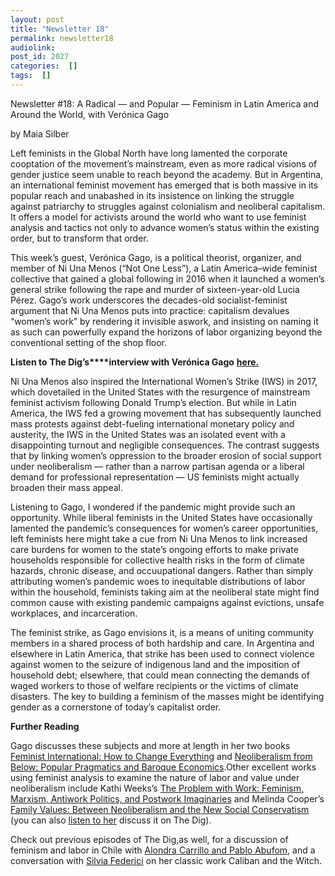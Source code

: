 ```yaml
---
layout: post
title: "Newsletter 18"
permalink: newsletter18
audiolink: 
post_id: 2027
categories:  []
tags:  []
---
```


Newsletter #18: A Radical — and Popular — Feminism in Latin America and Around the World, with Verónica Gago

by Maia Silber

Left feminists in the Global North have long lamented the corporate cooptation of the movement’s mainstream, even as more radical visions of gender justice seem unable to reach beyond the academy. But in Argentina, an international feminist movement has emerged that is both massive in its popular reach and unabashed in its insistence on linking the struggle against patriarchy to struggles against colonialism and neoliberal capitalism. It offers a model for activists around the world who want to use feminist analysis and tactics not only to advance women’s status within the existing order, but to transform that order.

This week’s guest, Verónica Gago, is a political theorist, organizer, and member of Ni Una Menos (“Not One Less”), a Latin America–wide feminist collective that gained a global following in 2016 when it launched a women’s general strike following the rape and murder of sixteen-year-old Lucia Pérez. Gago’s work underscores the decades-old socialist-feminist argument that Ni Una Menos puts into practice: capitalism devalues “women’s work” by rendering it invisible 
aswork, and insisting on naming it as such can powerfully expand the horizons of labor organizing beyond the conventional setting of the shop floor.

**Listen to**
**The Dig’s****interview with Verónica Gago**
[**here.**](https://www.thedigradio.com/podcast/feminist-international-w-veronica-gago/)

Ni Una Menos also inspired the International Women’s Strike (IWS) in 2017, which dovetailed in the United States with the resurgence of mainstream feminist activism following Donald Trump’s election. But while in Latin America, the IWS fed a growing movement that has subsequently launched mass protests against debt-fueling international monetary policy and austerity, the IWS in the United States was an isolated event with a disappointing turnout and negligible consequences. The contrast suggests that by linking women’s oppression to the broader erosion of social support under neoliberalism — rather than a narrow partisan agenda or a liberal demand for professional representation — US feminists might actually broaden their mass appeal.

Listening to Gago, I wondered if the pandemic might provide such an opportunity. While liberal feminists in the United States have occasionally lamented the pandemic’s consequences for women’s career opportunities, left feminists here might take a cue from Ni Una Menos to link increased care burdens for women to the state’s ongoing efforts to make private households responsible for collective health risks in the form of climate hazards, chronic disease, and occuupational dangers. Rather than simply attributing women’s pandemic woes to inequitable distributions of labor within the household, feminists taking aim at the neoliberal state might find common cause with existing pandemic campaigns against evictions, unsafe workplaces, and incarceration.

The feminist strike, as Gago envisions it, is a means of uniting community members in a shared process of both hardship and care. In Argentina and elsewhere in Latin America, that strike has been used to connect violence against women to the seizure of indigenous land and the imposition of household debt; elsewhere, that could mean connecting the demands of waged workers to those of welfare recipients or the victims of climate disasters. The key to building a feminism of the masses might be identifying gender as a cornerstone of today’s capitalist order.

**Further Reading**

Gago discusses these subjects and more at length in her two books 
[Feminist International: How to Change Everything](https://www.versobooks.com/books/3660-feminist-international) and 
[Neoliberalism from Below: Popular Pragmatics and Baroque Economics](https://www.dukeupress.edu/neoliberalism-from-below).Other excellent works using feminist analysis to examine the nature of labor and value under neoliberalism include Kathi Weeks’s 
[The Problem with Work: Feminism, Marxism, Antiwork Politics, and Postwork Imaginaries](https://www.dukeupress.edu/the-problem-with-work) and Melinda Cooper’s 
[Family Values: Between Neoliberalism and the New Social Conservatism](https://press.princeton.edu/books/paperback/9781935408345/family-values) (you can also 
[listen to her](https://www.thedigradio.com/podcast/family-values-with-melinda-cooper-2/) discuss it on 
The Dig).

Check out previous episodes of 
The Dig,as well, for a discussion of feminism and labor in Chile with 
[Alondra Carrillo and Pablo Abufom](https://www.thedigradio.com/podcast/the-struggle-in-chile-with-pablo-abufom-alondra-carrillo/), and a conversation with 
[Silvia Federici](https://www.thedigradio.com/podcast/silvia-federici-on-women-and-capitalism/) on her classic work 
Caliban and the Witch.
